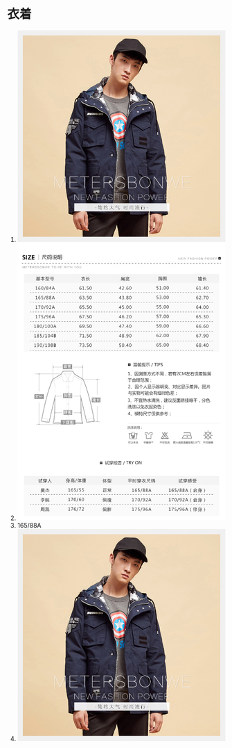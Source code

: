 # 衣着

1. ![衣服](.gitbook/assets/57ff2aabn4c9ea948.jpg)
2. ![尺寸](.gitbook/assets/57ff2aabnd27fc833.jpg)
3. 165/88A
4. ![鞋子40](.gitbook/assets/57ff2aabn4c9ea948%20%281%29.jpg)


